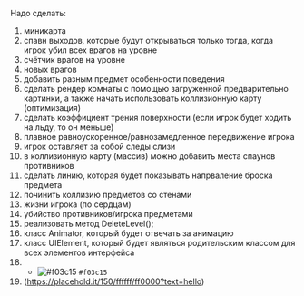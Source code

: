Надо сделать:
1. миникарта
2. спавн выходов, которые будут открываться только тогда, когда игрок убил всех врагов на уровне
3. счётчик врагов на уровне
4. новых врагов
5. добавить разным предмет особенности поведения
6. сделать рендер комнаты с помощью загруженной предварительно картинки, а также начать использовать коллизионную карту (оптимизация)
7. сделать коэффициент трения поверхности (если игрок будет ходить на льду, то он меньше)
8. плавное равноускоренное/равнозамедленное передвижение игрока
9. игрок оставляет за собой следы слизи
10. в коллизионную карту (массив) можно добавить места спаунов противников
11. сделать линию, которая будет показывать напрваление броска предмета
12. починить коллизию предметов со стенами
13. жизни игрока (по сердцам)
14. убийство противников/игрока предметами
15. реализовать метод DeleteLevel();
16. класс Animator, который будет отвечать за анимацию
17. класс UIElement, который будет являться родительским классом для всех элементов интерфейса
18. - ![#f03c15](https://via.placeholder.com/15/f03c15/000000?text=+) `#f03c15`
19. (https://placehold.it/150/ffffff/ff0000?text=hello)

